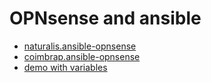 # OPNsense and ansible

- [naturalis.ansible-opnsense](https://github.com/naturalis/ansible-opnsense)
- [coimbrap.ansible-opnsense](https://github.com/coimbrap/ansible-role-opnsense)
- [demo with variables](https://github.com/naturalis/oss-network-demo/blob/master/ansible/basic)
